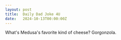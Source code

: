 ```yaml
---
layout: post
title:  Daily Dad Joke 4U
date:   2024-10-13T00:00:00Z
---
```

What's Medusa's favorite kind of cheese? Gorgonzola.
